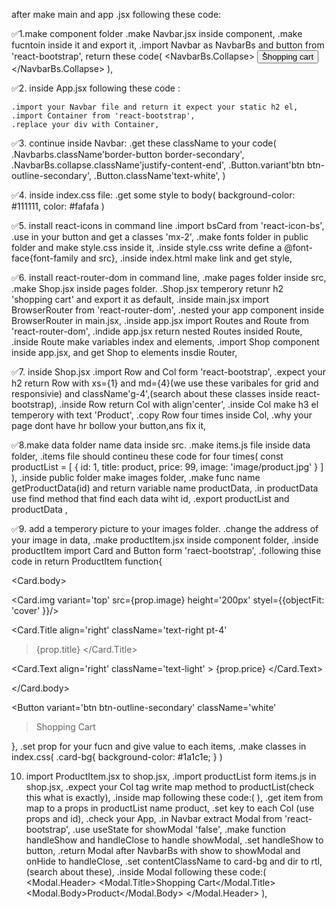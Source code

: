 after make main and app .jsx following these code:

✅1.make component folder
.make Navbar.jsx inside component,
.make fucntoin inside it and export it,
.import Navbar as NavbarBs and button from 'react-bootstrap',
return these code(
<NavbarBs>
<NavbarBs.Collapse>
<Button>ُShopping cart</button>
</NavbarBs.Collapse>
</NavbarBs>
),

✅2. inside App.jsx following these code :

    .import your Navbar file and return it expect your static h2 el,
    .import Container from 'react-bootstrap',
    .replace your div with Container,

✅3. continue inside Navbar:
.get these className to your code(
.Navbarbs.className'border-button border-secondary',
.NavbarBs.collapse.className'justify-content-end',
.Button.variant'btn btn-outline-secondary',
.Button.className'text-white',
)

✅4. inside index.css file:
.get some style to body(
background-color: #111111,
color: #fafafa
)

✅5. install react-icons in command line
.import bsCard from 'react-icon-bs',
.use in your button and get a classes 'mx-2',
.make fonts folder in public folder and make style.css inside it,
.inside style.css write define a @font-face{font-family and src},
.inside index.html make link and get style,

✅6. install react-router-dom in command line,
.make pages folder inside src,
.make Shop.jsx inside pages folder.
.Shop.jsx temperory retunr h2 'shopping cart' and export it as default,
.inside main.jsx import BrowserRouter from 'react-router-dom',
.nested your app component inside BrowserRouter in main.jsx,
.inside app.jsx import Routes and Route from 'react-router-dom',
.indide app.jsx return nested Routes insided Route,
.inside Route make variables index and elements,
.import Shop component inside app.jsx, and get Shop to elements insdie Router,

✅7. inside Shop.jsx
.import Row and Col form 'react-bootstrap',
.expect your h2 return Row with xs={1} and md={4}(we use these varibales for grid and responsivie) and className'g-4',(search about these classes inside react-bootstrap),
.inside Row return Col with align'center',
.inside Col make h3 el temperory with text 'Product',
.copy Row four times inside Col,
.why your page dont have hr bollow your button,ans fix it,

✅8.make data folder name data inside src.
.make items.js file inside data folder,
.items file should contineu these code for four times(
const productList = [
{
id: 1,
title: product,
price: 99,
image: 'image/product.jpg'
}
]
),
.inside public folder make images folder,
.make func name getProductData(id) and return variable name productData,
.in productData use find method that find each data wiht id,
.export productList and productData ,

✅9. add a temperory picture to your images folder.
   .change the address of your image in data,
   .make productItem.jsx inside component folder,
   .inside productItem import Card and Button form 'raect-bootstrap',
   .following thise code in return ProductItem function{
   <Card className='mt-5 card-bg'>

   <Card.body>

   <Card.img
   variant='top'
   src={prop.image}
   height='200px'
   styel={{objectFit: 'cover' }}/>

   <Card.Title
   align='right'
   className='text-right pt-4'
   > {prop.title}
   > </Card.Title>

   <Card.Text
   align='right'
   className='text-light' >
   {prop.price}
   </Card.Text>

   </Card.body>

   <Button
   variant='btn btn-outline-secondary' className='white'

   > Shopping Cart
   > </Button>

   </Card>
   },
   .set prop for your fucn and give value to each items,
   .make classes in index.css(
    .card-bg{
        background-color: #1a1c1e;
    }
   )

10. import ProductItem.jsx to shop.jsx,
    .import productList form items.js in shop.jsx,
    .expect your Col tag write map method to productList(check this what is exactly),
    .inside map following these code:(
        <Col align='center'>
        <ProductItem></ProductItem>
        </Col>
    ),
    .get item from map to a props in productList name product,
    .set key to each Col (use props and id),
    .check your App,
    .in Navbar extract Modal from 'react-bootstrap',
    .use useState for showModal 'false',
    .make function handleShow and handleClose to handle showModal,
    .set handleShow to button,
    .return Modal after NavbarBs with show to showModal and onHide to handleClose,
    .set contentClassName to card-bg and dir to rtl,(search about these),
    .inside Modal following these code:(
        <Modal.Header>
        <Modal.Title>Shopping Cart</Modal.Title>
        <Modal.Body>Product</Modal.Body>
        </Modal.Header>
    ),

